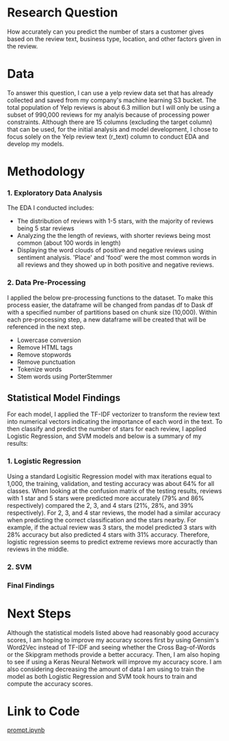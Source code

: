 # Research Question
How accurately can you predict the number of stars a customer gives based on the review text, business type, location, and other factors given in the review.

# Data
To answer this question, I can use a yelp review data set that has already collected and saved from my company's machine learning S3 bucket. The total population of Yelp reviews is about 6.3 million but I will only be using a subset of 990,000 reviews for my analyis because of processing power constraints. Although there are 15 columns (excluding the target column) that can be used, for the initial analysis and model development, I chose to focus solely on the Yelp review text (r_text) column to conduct EDA and develop my models. 

# Methodology
### 1. Exploratory Data Analysis
The EDA I conducted includes:
- The distribution of reviews with 1-5 stars, with the majority of reviews being 5 star reviews
- Analyzing the the length of reviews, with shorter reviews being most common (about 100 words in length)
- Displaying the word clouds of positive and negative reviews using sentiment analysis. 'Place' and 'food' were the most common words in all reviews and they showed up in both positive and negative reviews.

### 2. Data Pre-Processing
I applied the below pre-processing functions to the dataset. To make this process easier, the dataframe will be changed from pandas df to Dask df with a specified number of partitions based on chunk size (10,000). Within each pre-processing step, a new dataframe will be created that will be referenced in the next step.
- Lowercase conversion
- Remove HTML tags
- Remove stopwords
- Remove punctuation
- Tokenize words
- Stem words using PorterStemmer

## Statistical Model Findings
For each model, I applied the TF-IDF vectorizer to transform the review text into numerical vectors indicating the importance of each word in the text. To then classify and predict the number of stars for each review, I applied Logistic Regression, and SVM models and below is a summary of my results:

### 1. Logistic Regression
Using a standard Logisitic Regression model with max iterations equal to 1,000, the training, validation, and testing accuracy was about 64% for all classes. When looking at the confusion matrix of the testing results, reviews with 1 star and 5 stars were predicted more accurately (79% and 86% respectively) compared the 2, 3, and 4 stars (21%, 28%, and 39% respectively). For 2, 3, and 4 star reviews, the model had a similar accuracy when predicting the correct classification and the stars nearby. For example, if the actual review was 3 stars, the model predicted 3 stars with 28% accuracy but also predicted 4 stars with 31% accuracy. Therefore, logistic regression seems to predict extreme reviews more accuractly than reviews in the middle.

### 2. SVM



### Final Findings


# Next Steps
Although the statistical models listed above had reasonably good accuracy scores, I am hoping to improve my accuracy scores first by using Gensim's Word2Vec instead of TF-IDF and seeing whether the Cross Bag-of-Words or the Skipgram methods provide a better accuracy. Then, I am also hoping to see if using a Keras Neural Network will improve my accuracy score. I am also considering decreasing the amount of data I am using to train the model as both Logistic Regression and SVM took hours to train and compute the accuracy scores. 

# Link to Code
[prompt.ipynb](https://github.com/srishtikama/Python_Projects/blob/main/prompt.ipynb)

